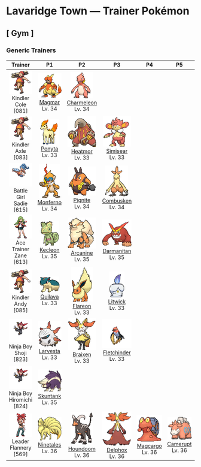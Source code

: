 # Lavaridge Town — Trainer Pokémon

## [ Gym ]

### Generic Trainers

| Trainer | P1 | P2 | P3 | P4 | P5 | P6 |
|:-------:|:--:|:--:|:--:|:--:|:--:|:--:|
| ![Kindler Cole](../../assets/trainers/kindler.png "Kindler Cole")<br>Kindler Cole [081] | <div class="sprite-cell">![Magmar](../../assets/sprites/magmar/front.gif "Magmar: In battle, Magmar blows out intensely hot flames from all over its body to intimidate its opponent. This Pokémon’s fiery bursts create heat waves that ignite grass and trees in its surroundings.")<br>[Magmar](../../pokemon/magmar.md)<br>Lv. 34</div> | <div class="sprite-cell">![Charmeleon](../../assets/sprites/charmeleon/front.gif "Charmeleon: Charmeleon mercilessly destroys its foes using its sharp claws. If it encounters a strong foe, it turns aggressive. In this excited state, the flame at the tip of its tail flares with a bluish white color.")<br>[Charmeleon](../../pokemon/charmeleon.md)<br>Lv. 34</div> |
| ![Kindler Axle](../../assets/trainers/kindler.png "Kindler Axle")<br>Kindler Axle [083] | <div class="sprite-cell">![Ponyta](../../assets/sprites/ponyta/front.gif "Ponyta: Ponyta is very weak at birth. It can barely stand up. This Pokémon becomes stronger by stumbling and falling to keep up with its parent.")<br>[Ponyta](../../pokemon/ponyta.md)<br>Lv. 33</div> | <div class="sprite-cell">![Heatmor](../../assets/sprites/heatmor/front.gif "Heatmor: It draws in air through its tail, transforms it into fire, and uses it like a tongue. It melts Durant and eats them.")<br>[Heatmor](../../pokemon/heatmor.md)<br>Lv. 33</div> | <div class="sprite-cell">![Simisear](../../assets/sprites/simisear/front.gif "Simisear: When it gets excited, embers rise from its head and tail and it gets hot. For some reason, it loves sweets.")<br>[Simisear](../../pokemon/simisear.md)<br>Lv. 33</div> |
| ![Battle Girl Sadie](../../assets/trainers/battle_girl.png "Battle Girl Sadie")<br>Battle Girl Sadie [615] | <div class="sprite-cell">![Monferno](../../assets/sprites/monferno/front.gif "Monferno: It uses ceilings and walls to launch aerial attacks. Its fiery tail is but one weapon.")<br>[Monferno](../../pokemon/monferno.md)<br>Lv. 34</div> | <div class="sprite-cell">![Pignite](../../assets/sprites/pignite/front.gif "Pignite: When its internal fire flares up, its movements grow sharper and faster. When in trouble, it emits smoke.")<br>[Pignite](../../pokemon/pignite.md)<br>Lv. 34</div> | <div class="sprite-cell">![Combusken](../../assets/sprites/combusken/front.gif "Combusken: Combusken battles with the intensely hot flames it spews from its beak and with outstandingly destructive kicks. This Pokémon’s cry is very loud and distracting.")<br>[Combusken](../../pokemon/combusken.md)<br>Lv. 34</div> |
| ![Ace Trainer Zane](../../assets/trainers/ace_trainer.png "Ace Trainer Zane")<br>Ace Trainer Zane [613] | <div class="sprite-cell">![Kecleon](../../assets/sprites/kecleon/front.gif "Kecleon: Kecleon alters its body coloration to blend in with its surroundings, allowing it to sneak up on its prey unnoticed. Then it lashes out with its long, stretchy tongue to instantly ensnare the unsuspecting target.")<br>[Kecleon](../../pokemon/kecleon.md)<br>Lv. 35</div> | <div class="sprite-cell">![Arcanine](../../assets/sprites/arcanine/front.gif "Arcanine: Arcanine is known for its high speed. It is said to be capable of running over 6,200 miles in a single day and night. The fire that blazes wildly within this Pokémon’s body is its source of power.")<br>[Arcanine](../../pokemon/arcanine.md)<br>Lv. 35</div> | <div class="sprite-cell">![Darmanitan](../../assets/sprites/darmanitan-standard/front.gif "Darmanitan: Its internal fire burns at 2,500 degrees Fahrenheit, making enough power that it can destroy a dump truck with one punch.")<br>[Darmanitan](../../pokemon/darmanitan-standard.md)<br>Lv. 35</div> |
| ![Kindler Andy](../../assets/trainers/kindler.png "Kindler Andy")<br>Kindler Andy [085] | <div class="sprite-cell">![Quilava](../../assets/sprites/quilava/front.gif "Quilava: Quilava keeps its foes at bay with the intensity of its flames and gusts of superheated air. This Pokémon applies its outstanding nimbleness to dodge attacks even while scorching the foe with flames.")<br>[Quilava](../../pokemon/quilava.md)<br>Lv. 33</div> | <div class="sprite-cell">![Flareon](../../assets/sprites/flareon/front.gif "Flareon: Flareon’s fluffy fur has a functional purpose—it releases heat into the air so that its body does not get excessively hot. This Pokémon’s body temperature can rise to a maximum of 1,650 degrees Fahrenheit.")<br>[Flareon](../../pokemon/flareon.md)<br>Lv. 33</div> | <div class="sprite-cell">![Litwick](../../assets/sprites/litwick/front.gif "Litwick: Litwick shines a light that absorbs the life energy of people and Pokémon, which becomes the fuel that it burns.")<br>[Litwick](../../pokemon/litwick.md)<br>Lv. 33</div> |
| ![Ninja Boy Shoji](../../assets/trainers/ninja_boy.png "Ninja Boy Shoji")<br>Ninja Boy Shoji [823] | <div class="sprite-cell">![Larvesta](../../assets/sprites/larvesta/front.gif "Larvesta: The base of volcanoes is where they make their homes. They shoot fire from their five horns to repel attacking enemies.")<br>[Larvesta](../../pokemon/larvesta.md)<br>Lv. 33</div> | <div class="sprite-cell">![Braixen](../../assets/sprites/braixen/front.gif "Braixen: When the twig is plucked from its tail, friction sets the twig alight. The flame is used to send signals to its allies.")<br>[Braixen](../../pokemon/braixen.md)<br>Lv. 33</div> | <div class="sprite-cell">![Fletchinder](../../assets/sprites/fletchinder/front.gif "Fletchinder: The hotter the flame sac on its belly, the faster it can fly, but it takes some time to get the fire going.")<br>[Fletchinder](../../pokemon/fletchinder.md)<br>Lv. 33</div> |
| ![Ninja Boy Hiromichi](../../assets/trainers/ninja_boy.png "Ninja Boy Hiromichi")<br>Ninja Boy Hiromichi [824] | <div class="sprite-cell">![Skuntank](../../assets/sprites/skuntank/front.gif "Skuntank: It sprays a stinky fluid from its tail. The fluid smells worse the longer it is allowed to fester.")<br>[Skuntank](../../pokemon/skuntank.md)<br>Lv. 35</div> |
| ![Leader Flannery](../../assets/important_trainers/flannery.png "Leader Flannery")<br>Leader Flannery [569] | <div class="sprite-cell">![Ninetales](../../assets/sprites/ninetales/front.gif "Ninetales: Legend has it that Ninetales came into being when nine wizards possessing sacred powers merged into one. This Pokémon is highly intelligent—it can understand human speech.")<br>[Ninetales](../../pokemon/ninetales.md)<br>Lv. 36</div> | <div class="sprite-cell">![Houndoom](../../assets/sprites/houndoom/front.gif "Houndoom: In a Houndoom pack, the one with its horns raked sharply toward the back serves a leadership role. These Pokémon choose their leader by fighting among themselves.")<br>[Houndoom](../../pokemon/houndoom.md)<br>Lv. 36</div> | <div class="sprite-cell">![Delphox](../../assets/sprites/delphox/front.gif "Delphox: Using psychic power, it generates a fiery vortex of 5,400 degrees Fahrenheit, incinerating foes swept into this whirl of flame.")<br>[Delphox](../../pokemon/delphox.md)<br>Lv. 36</div> | <div class="sprite-cell">![Magcargo](../../assets/sprites/magcargo/front.gif "Magcargo: Magcargo’s body temperature is approximately 18,000 degrees Fahrenheit. Water is vaporized on contact. If this Pokémon is caught in the rain, the raindrops instantly turn into steam, cloaking the area in a thick fog.")<br>[Magcargo](../../pokemon/magcargo.md)<br>Lv. 36</div> | <div class="sprite-cell">![Camerupt](../../assets/sprites/camerupt/front.gif "Camerupt: The humps on Camerupt’s back are formed by a transformation of its bones. They sometimes blast out molten magma. This Pokémon apparently erupts often when it is enraged.")<br>[Camerupt](../../pokemon/camerupt.md)<br>Lv. 36</div> | <div class="sprite-cell">![Torkoal](../../assets/sprites/torkoal/front.gif "Torkoal: Torkoal generates energy by burning coal. It grows weaker as the fire dies down. When it is preparing for battle, this Pokémon burns more coal.")<br>[Torkoal](../../pokemon/torkoal.md)<br>Lv. 38</div> |


